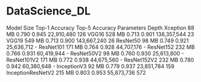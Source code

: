 # DataScience_DL


Model	Size	Top-1 Accuracy	Top-5 Accuracy	Parameters	Depth
Xception	88 MB	0.790	0.945	22,910,480	126
VGG16	528 MB	0.713	0.901	138,357,544	23
VGG19	549 MB	0.713	0.900	143,667,240	26
ResNet50	98 MB	0.749	0.921	25,636,712	-
ResNet101	171 MB	0.764	0.928	44,707,176	-
ResNet152	232 MB	0.766	0.931	60,419,944	-
ResNet50V2	98 MB	0.760	0.930	25,613,800	-
ResNet101V2	171 MB	0.772	0.938	44,675,560	-
ResNet152V2	232 MB	0.780	0.942	60,380,648	-
InceptionV3	92 MB	0.779	0.937	23,851,784	159
InceptionResNetV2	215 MB	0.803	0.953	55,873,736	572
